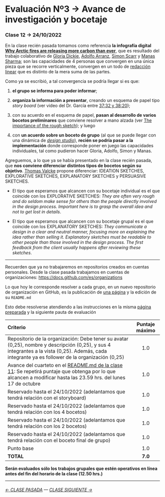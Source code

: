 # Evaluación Nº3 → Avance de investigación y bocetaje

### Clase 12 → 24/10/2022

En la clase recién pasada tomamos como referencia **la infografía digital [Why Arctic fires are releasing more carbon than ever](https://graphics.reuters.com/CLIMATE-CHANGE/WILDFIRE-EMISSIONS/zjvqkrwmnvx/)**, que es resultado del trabajo colaborativo de [Gloria Dickie](https://twitter.com/GloriaDickie), [Adolfo Arranz](https://twitter.com/adolfux), [Simon Scarr](http://www.simonscarr.com/) y [Manas Sharma](https://www.linkedin.com/in/manas-sharma-69b516179/); son las capacidades de 4 personas que convergen en una única pieza que se recorre verticalmente, convergen en un todo de [redacción linear](https://www.youtube.com/watch?v=iEB3oILm-qQ&t=2010s) que es distinto de la mera suma de las partes.

Como ya se escribió, a tal convergencia se podría llegar si es que: 

1. **el grupo se informa para poder informar**; 

2. **organiza la información a presentar**, creando un esquema de papel tipo *story board* (ver video del Dr. García entre [37:32 y 38:20](https://youtu.be/iEB3oILm-qQ?t=2252));

3. con su acuerdo en el esquema de papel, **pasan al desarrollo de varios bocetos preliminares** que conviene resolver a mano alzada (ver [The importance of the rough sketch](https://www.behance.net/gallery/37869347/Infographics-The-importance-of-the-rough-sketch)); y luego

4. con **un acuerdo sobre un boceto de grupo** (al que se puede llegar con una dinámica de [*design studio*](https://medium.com/@jc.stories/lean-ux-running-a-design-studio-8c0c94ae69d4)), **recién se podría pasar a la implementación** donde corresponde poner en juego las capacidades individuales, tal como pudieron hacer Gloria, Adolfo, Simon y Manas.

Agreguemos, a lo que ya se había presentado en la clase recién pasada, que **nos conviene diferenciar distintos tipos de bocetos según su objetivo**. [Thomas Valcke](https://sketching4ids.wordpress.com/sketches-classification/) propone diferenciar: IDEATION SKETCHES, EXPLORATIVE SKETCHES, EXPLANATORY SKETCHES y PERSUASIVE SKETCHES.

- El tipo que esperamos que alcancen con su bocetaje individual es el que coincide con los EXPLORATIVE SKETCHES: *They are often very rough and do seldom make sense for others than the people directly involved in the design process. Important here is to grasp the overall idea and not to get lost in details*.

- El tipo que esperamos que alcancen con su bocetaje grupal es el que coincide con los EXPLANATORY SKETCHES: *They communicate a design in a clear and neutral manner, focusing more on explaining the idea rather than selling it. Explanatory sketches must be readable to other people than those involved in the design process. The first feedback from the client usually happens after reviewing these sketches*.


- - - - - - 

Recuerden que ya no trabajaremos en repositorios creados en cuentas personales. Desde la clase pasada trabajamos en cuentas de organizaciones: https://docs.github.com/es/organizations

Lo que hoy le corresponde resolver a cada grupo, en un nuevo repositorio de organización en GitHub, es la publicación de [una página](https://profesorfaco.github.io/dno075-2022-2/clase-12/) y la edición de su `README.md`

Esto debe resolverse atendiendo a las instrucciones en la misma [página preparada](https://profesorfaco.github.io/dno075-2022-2/clase-12/) y la siguiente pauta de evaluación

| Criterio             | Puntaje máximo |
|:---------------------|:--------------:|
| Repositorio de la organización: Debe tener su avatar (0,25), nombre y descripción (0,25), y sus 4 integrantes a la vista (0,25). Además, cada integrante ya es follower de la organización (0,25) | 1.0 |
| Avance del cuarteto en el [README.md de la clase 11](https://docs.google.com/spreadsheets/d/17cxDrIpKTU8JZrXbbQH6Rw84CJAK54SU4KHOoTcjVhY/edit?usp=sharing): Se repetirá puntaje que obtenga por lo que alcancen a modificar hasta las 23.59 hrs. del lunes 17 de octubre | 1.0 |
| Reservado hasta el 24/10/2022 (adelantamos que tendrá relación con el storyboard) | 1.0 |
| Reservado hasta el 24/10/2022 (adelantamos que tendrá relación con los 4 bocetos) | 1.0 |
| Reservado hasta el 24/10/2022 (adelantamos que tendrá relación con los 2 bocetos) | 1.0 |
| Reservado hasta el 24/10/2022 (adelantamos que tendrá relación con el boceto final de grupo) | 1.0 |
| Punto base | 1.0 |
| **TOTAL** | **7.0** |

**Serán evaluados sólo los trabajos grupales que estén operativos en línea antes del fin del horario de la clase (12.50 hrs.)** 

- - - - - - - -

###### [← CLASE PASADA](https://github.com/profesorfaco/dno075-2022-2/tree/main/clase-11) — [CLASE SIGUIENTE →](https://github.com/profesorfaco/dno075-2022-2/tree/main/clase-14) 
